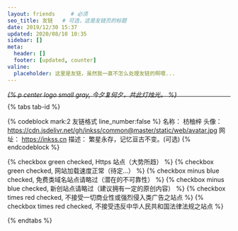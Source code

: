 ```yaml
---
layout: friends     # 必须
seo_title: 友链   # 可选，这是友链页的标题
date: 2019/12/30 15:37
updated: 2020/08/10 10:35
sidebar: []
meta:
  header: []
  footer: [updated, counter]
valine:
  placeholder: 这里是友链，虽然我一直不怎么处理友链的啊喂...
---
```


*{% p center logo small gray, 今夕复何夕，共此灯烛光。 %}*
<p style="margin-bottom: -20px;"></p>

<!-- more -->

------

{% tabs tab-id %}

<!-- tab <i class="fad fa-galaxy"></i><i style="font-weight: normal;font-style: normal;">&nbsp;举个栗子</i> -->

{% codeblock mark:2 友链格式 line_number:false %}
名称： 枋柚梓
头像： https://cdn.jsdelivr.net/gh/inkss/common@master/static/web/avatar.jpg
网址： https://inkss.cn
描述： 繁星永存，记忆亘古不变。(可选)
{% endcodeblock %}

<!-- endtab -->

<!-- tab <i class="fad fa-greater-than-equal"></i><i style="font-weight: normal;font-style: normal;">&nbsp;前置要求 </i> -->

{% checkbox green checked, Https 站点（大势所趋） %}
{% checkbox green checked, 网站加载速度正常（待定...） %}
{% checkbox minus blue checked, 免费类域名站点请略过（潜在的不可靠性） %}
{% checkbox minus blue checked, 新创站点请略过（建议拥有一定的原创内容） %}
{% checkbox times red checked, 不接受一切商业性或强烈侵入类广告之站点 %}
{% checkbox times red checked, 不接受违反中华人民共和国法律法规之站点 %}

<!-- endtab -->

{% endtabs %}

